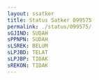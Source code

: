 ```yaml
---
layout: ssatker
title: Status Satker 099575
permalink: ./status/099575/
sGJIND: SUDAH 
sPPNPN: SUDAH 
sLSREK: BELUM 
sLPJBD: TELAT 
sLPJBP: TIDAK 
sREKON: TIDAK 
---
```

